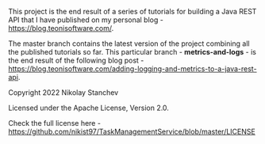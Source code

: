 This project is the end result of a series of tutorials for building a Java REST API that I have published on my personal blog - https://blog.teonisoftware.com/.

The master branch contains the latest version of the project combining all the published tutorials so far. This particular branch - **metrics-and-logs** - is the end result of the following blog post - https://blog.teonisoftware.com/adding-logging-and-metrics-to-a-java-rest-api.

Copyright 2022 Nikolay Stanchev

Licensed under the Apache License, Version 2.0.

Check the full license here - https://github.com/nikist97/TaskManagementService/blob/master/LICENSE

